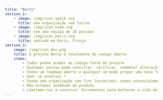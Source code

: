 ```yaml
---
title: "Berty"
section_1:
    - image: /img/icon_spock.svg
      title: uma organização sem lucros
    - image: /img/icon_team.svg
      title: com uma equipa de 10 pessoas
    - image: /img/icon_paris.svg
      title: sediado em Paris, França
section_3:
    image: /img/icon_dev.png
    title: O projeto Berty é totalmente de código aberto
    items:
        - Todos podem aceder ao código-fonte do projeto
        - Qualquer pessoa pode consultar, verificar, submeter alterações ou melhorias, relatar um erro, realizar uma auditoria de segurança...
        - Temos um roadmap aberto e qualquer um pode propor uma nova funcionalidade
        - Quer se envolver ?
        - Sendo uma organização sem fins lucrativos, somos essencialmente, incapazes de obter lucros
        - Não estamos vendendo um produto
        - Limitamo-nos a construir ferramentas para melhorar a vida das pessoas
---
```


<!-- everything is done in layouts/_default/home.html -->
